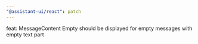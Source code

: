 ```yaml
---
"@assistant-ui/react": patch
---
```


feat: MessageContent Empty should be displayed for empty messages with empty text part
